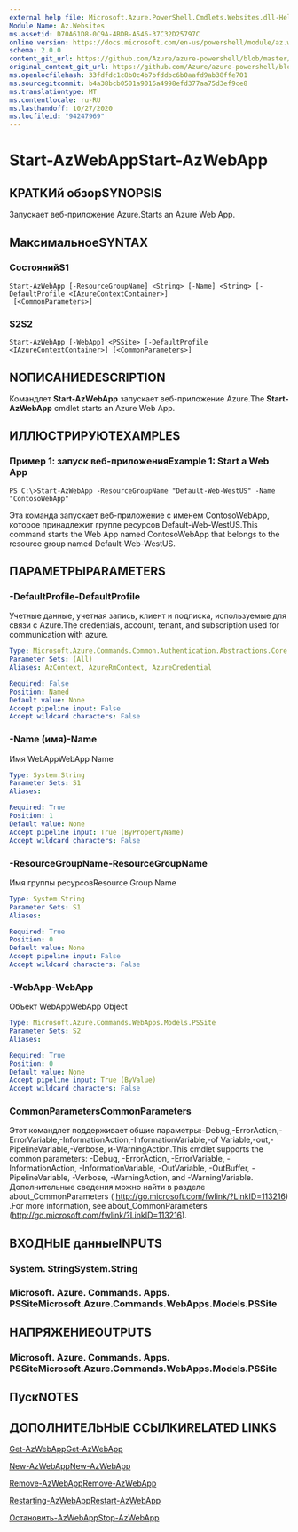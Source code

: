 ```yaml
---
external help file: Microsoft.Azure.PowerShell.Cmdlets.Websites.dll-Help.xml
Module Name: Az.Websites
ms.assetid: D70A61D8-0C9A-4BDB-A546-37C32D25797C
online version: https://docs.microsoft.com/en-us/powershell/module/az.websites/start-azwebapp
schema: 2.0.0
content_git_url: https://github.com/Azure/azure-powershell/blob/master/src/Websites/Websites/help/Start-AzWebApp.md
original_content_git_url: https://github.com/Azure/azure-powershell/blob/master/src/Websites/Websites/help/Start-AzWebApp.md
ms.openlocfilehash: 33fdfdc1c8b0c4b7bfddbc6b0aafd9ab38ffe701
ms.sourcegitcommit: b4a38bcb0501a9016a4998efd377aa75d3ef9ce8
ms.translationtype: MT
ms.contentlocale: ru-RU
ms.lasthandoff: 10/27/2020
ms.locfileid: "94247969"
---
```

# <span data-ttu-id="6ffe5-101">Start-AzWebApp</span><span class="sxs-lookup"><span data-stu-id="6ffe5-101">Start-AzWebApp</span></span>

## <span data-ttu-id="6ffe5-102">КРАТКИй обзор</span><span class="sxs-lookup"><span data-stu-id="6ffe5-102">SYNOPSIS</span></span>
<span data-ttu-id="6ffe5-103">Запускает веб-приложение Azure.</span><span class="sxs-lookup"><span data-stu-id="6ffe5-103">Starts an Azure Web App.</span></span>

## <span data-ttu-id="6ffe5-104">Максимальное</span><span class="sxs-lookup"><span data-stu-id="6ffe5-104">SYNTAX</span></span>

### <span data-ttu-id="6ffe5-105">Состояний</span><span class="sxs-lookup"><span data-stu-id="6ffe5-105">S1</span></span>
```
Start-AzWebApp [-ResourceGroupName] <String> [-Name] <String> [-DefaultProfile <IAzureContextContainer>]
 [<CommonParameters>]
```

### <span data-ttu-id="6ffe5-106">S2</span><span class="sxs-lookup"><span data-stu-id="6ffe5-106">S2</span></span>
```
Start-AzWebApp [-WebApp] <PSSite> [-DefaultProfile <IAzureContextContainer>] [<CommonParameters>]
```

## <span data-ttu-id="6ffe5-107">NОПИСАНИЕ</span><span class="sxs-lookup"><span data-stu-id="6ffe5-107">DESCRIPTION</span></span>
<span data-ttu-id="6ffe5-108">Командлет **Start-AzWebApp** запускает веб-приложение Azure.</span><span class="sxs-lookup"><span data-stu-id="6ffe5-108">The **Start-AzWebApp** cmdlet starts an Azure Web App.</span></span>

## <span data-ttu-id="6ffe5-109">ИЛЛЮСТРИРУЮТ</span><span class="sxs-lookup"><span data-stu-id="6ffe5-109">EXAMPLES</span></span>

### <span data-ttu-id="6ffe5-110">Пример 1: запуск веб-приложения</span><span class="sxs-lookup"><span data-stu-id="6ffe5-110">Example 1: Start a Web App</span></span>
```
PS C:\>Start-AzWebApp -ResourceGroupName "Default-Web-WestUS" -Name "ContosoWebApp"
```

<span data-ttu-id="6ffe5-111">Эта команда запускает веб-приложение с именем ContosoWebApp, которое принадлежит группе ресурсов Default-Web-WestUS.</span><span class="sxs-lookup"><span data-stu-id="6ffe5-111">This command starts the Web App named ContosoWebApp that belongs to the resource group named Default-Web-WestUS.</span></span>

## <span data-ttu-id="6ffe5-112">ПАРАМЕТРЫ</span><span class="sxs-lookup"><span data-stu-id="6ffe5-112">PARAMETERS</span></span>

### <span data-ttu-id="6ffe5-113">-DefaultProfile</span><span class="sxs-lookup"><span data-stu-id="6ffe5-113">-DefaultProfile</span></span>
<span data-ttu-id="6ffe5-114">Учетные данные, учетная запись, клиент и подписка, используемые для связи с Azure.</span><span class="sxs-lookup"><span data-stu-id="6ffe5-114">The credentials, account, tenant, and subscription used for communication with azure.</span></span>

```yaml
Type: Microsoft.Azure.Commands.Common.Authentication.Abstractions.Core.IAzureContextContainer
Parameter Sets: (All)
Aliases: AzContext, AzureRmContext, AzureCredential

Required: False
Position: Named
Default value: None
Accept pipeline input: False
Accept wildcard characters: False
```

### <span data-ttu-id="6ffe5-115">-Name (имя)</span><span class="sxs-lookup"><span data-stu-id="6ffe5-115">-Name</span></span>
<span data-ttu-id="6ffe5-116">Имя WebApp</span><span class="sxs-lookup"><span data-stu-id="6ffe5-116">WebApp Name</span></span>

```yaml
Type: System.String
Parameter Sets: S1
Aliases:

Required: True
Position: 1
Default value: None
Accept pipeline input: True (ByPropertyName)
Accept wildcard characters: False
```

### <span data-ttu-id="6ffe5-117">-ResourceGroupName</span><span class="sxs-lookup"><span data-stu-id="6ffe5-117">-ResourceGroupName</span></span>
<span data-ttu-id="6ffe5-118">Имя группы ресурсов</span><span class="sxs-lookup"><span data-stu-id="6ffe5-118">Resource Group Name</span></span>

```yaml
Type: System.String
Parameter Sets: S1
Aliases:

Required: True
Position: 0
Default value: None
Accept pipeline input: False
Accept wildcard characters: False
```

### <span data-ttu-id="6ffe5-119">-WebApp</span><span class="sxs-lookup"><span data-stu-id="6ffe5-119">-WebApp</span></span>
<span data-ttu-id="6ffe5-120">Объект WebApp</span><span class="sxs-lookup"><span data-stu-id="6ffe5-120">WebApp Object</span></span>

```yaml
Type: Microsoft.Azure.Commands.WebApps.Models.PSSite
Parameter Sets: S2
Aliases:

Required: True
Position: 0
Default value: None
Accept pipeline input: True (ByValue)
Accept wildcard characters: False
```

### <span data-ttu-id="6ffe5-121">CommonParameters</span><span class="sxs-lookup"><span data-stu-id="6ffe5-121">CommonParameters</span></span>
<span data-ttu-id="6ffe5-122">Этот командлет поддерживает общие параметры:-Debug,-ErrorAction,-ErrorVariable,-InformationAction,-InformationVariable,-of Variable,-out,-PipelineVariable,-Verbose, и-WarningAction.</span><span class="sxs-lookup"><span data-stu-id="6ffe5-122">This cmdlet supports the common parameters: -Debug, -ErrorAction, -ErrorVariable, -InformationAction, -InformationVariable, -OutVariable, -OutBuffer, -PipelineVariable, -Verbose, -WarningAction, and -WarningVariable.</span></span> <span data-ttu-id="6ffe5-123">Дополнительные сведения можно найти в разделе about_CommonParameters ( http://go.microsoft.com/fwlink/?LinkID=113216) .</span><span class="sxs-lookup"><span data-stu-id="6ffe5-123">For more information, see about_CommonParameters (http://go.microsoft.com/fwlink/?LinkID=113216).</span></span>

## <span data-ttu-id="6ffe5-124">ВХОДНЫЕ данные</span><span class="sxs-lookup"><span data-stu-id="6ffe5-124">INPUTS</span></span>

### <span data-ttu-id="6ffe5-125">System. String</span><span class="sxs-lookup"><span data-stu-id="6ffe5-125">System.String</span></span>

### <span data-ttu-id="6ffe5-126">Microsoft. Azure. Commands. Apps. PSSite</span><span class="sxs-lookup"><span data-stu-id="6ffe5-126">Microsoft.Azure.Commands.WebApps.Models.PSSite</span></span>

## <span data-ttu-id="6ffe5-127">НАПРЯЖЕНИЕ</span><span class="sxs-lookup"><span data-stu-id="6ffe5-127">OUTPUTS</span></span>

### <span data-ttu-id="6ffe5-128">Microsoft. Azure. Commands. Apps. PSSite</span><span class="sxs-lookup"><span data-stu-id="6ffe5-128">Microsoft.Azure.Commands.WebApps.Models.PSSite</span></span>

## <span data-ttu-id="6ffe5-129">Пуск</span><span class="sxs-lookup"><span data-stu-id="6ffe5-129">NOTES</span></span>

## <span data-ttu-id="6ffe5-130">ДОПОЛНИТЕЛЬНЫЕ ССЫЛКИ</span><span class="sxs-lookup"><span data-stu-id="6ffe5-130">RELATED LINKS</span></span>

[<span data-ttu-id="6ffe5-131">Get-AzWebApp</span><span class="sxs-lookup"><span data-stu-id="6ffe5-131">Get-AzWebApp</span></span>](./Get-AzWebApp.md)

[<span data-ttu-id="6ffe5-132">New-AzWebApp</span><span class="sxs-lookup"><span data-stu-id="6ffe5-132">New-AzWebApp</span></span>](./New-AzWebApp.md)

[<span data-ttu-id="6ffe5-133">Remove-AzWebApp</span><span class="sxs-lookup"><span data-stu-id="6ffe5-133">Remove-AzWebApp</span></span>](./Remove-AzWebApp.md)

[<span data-ttu-id="6ffe5-134">Restarting-AzWebApp</span><span class="sxs-lookup"><span data-stu-id="6ffe5-134">Restart-AzWebApp</span></span>](./Restart-AzWebApp.md)

[<span data-ttu-id="6ffe5-135">Остановить-AzWebApp</span><span class="sxs-lookup"><span data-stu-id="6ffe5-135">Stop-AzWebApp</span></span>](./Stop-AzWebApp.md)


